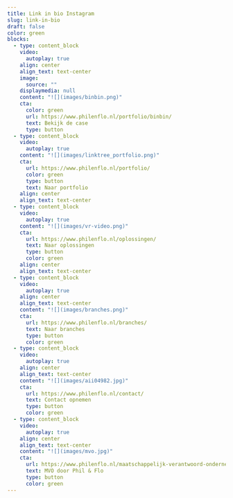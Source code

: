 ```yaml
---
title: Link in bio Instagram
slug: link-in-bio
draft: false
color: green
blocks:
  - type: content_block
    video:
      autoplay: true
    align: center
    align_text: text-center
    image:
      source: ""
    displaymedia: null
    content: "![](images/binbin.png)"
    cta:
      color: green
      url: https://www.philenflo.nl/portfolio/binbin/
      text: Bekijk de case
      type: button
  - type: content_block
    video:
      autoplay: true
    content: "![](images/linktree_portfolio.png)"
    cta:
      url: https://www.philenflo.nl/portfolio/
      color: green
      type: button
      text: Naar portfolio
    align: center
    align_text: text-center
  - type: content_block
    video:
      autoplay: true
    content: "![](images/vr-video.png)"
    cta:
      url: https://www.philenflo.nl/oplossingen/
      text: Naar oplossingen
      type: button
      color: green
    align: center
    align_text: text-center
  - type: content_block
    video:
      autoplay: true
    align: center
    align_text: text-center
    content: "![](images/branches.png)"
    cta:
      url: https://www.philenflo.nl/branches/
      text: Naar branches
      type: button
      color: green
  - type: content_block
    video:
      autoplay: true
    align: center
    align_text: text-center
    content: "![](images/aii04982.jpg)"
    cta:
      url: https://www.philenflo.nl/contact/
      text: Contact opnemen
      type: button
      color: green
  - type: content_block
    video:
      autoplay: true
    align: center
    align_text: text-center
    content: "![](images/mvo.jpg)"
    cta:
      url: https://www.philenflo.nl/maatschappelijk-verantwoord-ondernemen/
      text: MVO door Phil & Flo
      type: button
      color: green
---
```

